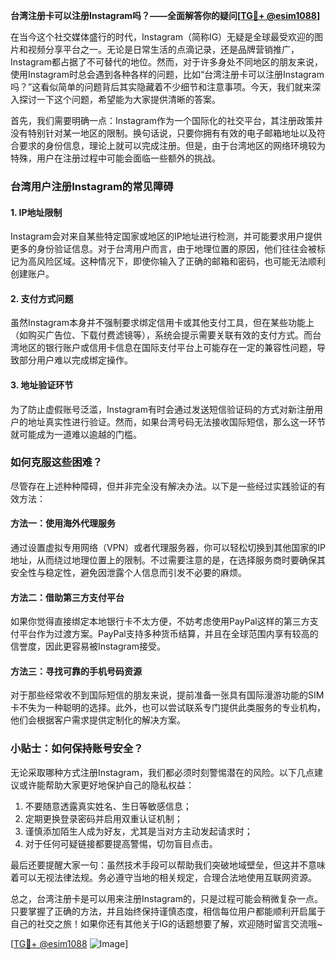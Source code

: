 **台湾注册卡可以注册Instagram吗？——全面解答你的疑问[[TG💪+ @esim1088](https://t.me/s/esim1088)]**

在当今这个社交媒体盛行的时代，Instagram（简称IG）无疑是全球最受欢迎的图片和视频分享平台之一。无论是日常生活的点滴记录，还是品牌营销推广，Instagram都占据了不可替代的地位。然而，对于许多身处不同地区的朋友来说，使用Instagram时总会遇到各种各样的问题，比如“台湾注册卡可以注册Instagram吗？”这看似简单的问题背后其实隐藏着不少细节和注意事项。今天，我们就来深入探讨一下这个问题，希望能为大家提供清晰的答案。

首先，我们需要明确一点：Instagram作为一个国际化的社交平台，其注册政策并没有特别针对某一地区的限制。换句话说，只要你拥有有效的电子邮箱地址以及符合要求的身份信息，理论上就可以完成注册。但是，由于台湾地区的网络环境较为特殊，用户在注册过程中可能会面临一些额外的挑战。

### 台湾用户注册Instagram的常见障碍

#### 1. IP地址限制
Instagram会对来自某些特定国家或地区的IP地址进行检测，并可能要求用户提供更多的身份验证信息。对于台湾用户而言，由于地理位置的原因，他们往往会被标记为高风险区域。这种情况下，即使你输入了正确的邮箱和密码，也可能无法顺利创建账户。

#### 2. 支付方式问题
虽然Instagram本身并不强制要求绑定信用卡或其他支付工具，但在某些功能上（如购买广告位、下载付费滤镜等），系统会提示需要关联有效的支付方式。而台湾地区的银行账户或信用卡信息在国际支付平台上可能存在一定的兼容性问题，导致部分用户难以完成绑定操作。

#### 3. 地址验证环节
为了防止虚假账号泛滥，Instagram有时会通过发送短信验证码的方式对新注册用户的地址真实性进行验证。然而，如果台湾号码无法接收国际短信，那么这一环节就可能成为一道难以逾越的门槛。

### 如何克服这些困难？

尽管存在上述种种障碍，但并非完全没有解决办法。以下是一些经过实践验证的有效方法：

#### 方法一：使用海外代理服务
通过设置虚拟专用网络（VPN）或者代理服务器，你可以轻松切换到其他国家的IP地址，从而绕过地理位置上的限制。不过需要注意的是，在选择服务商时要确保其安全性与稳定性，避免因泄露个人信息而引发不必要的麻烦。

#### 方法二：借助第三方支付平台
如果你觉得直接绑定本地银行卡不太方便，不妨考虑使用PayPal这样的第三方支付平台作为过渡方案。PayPal支持多种货币结算，并且在全球范围内享有较高的信誉度，因此更容易被Instagram接受。

#### 方法三：寻找可靠的手机号码资源
对于那些经常收不到国际短信的朋友来说，提前准备一张具有国际漫游功能的SIM卡不失为一种聪明的选择。此外，也可以尝试联系专门提供此类服务的专业机构，他们会根据客户需求提供定制化的解决方案。

### 小贴士：如何保持账号安全？

无论采取哪种方式注册Instagram，我们都必须时刻警惕潜在的风险。以下几点建议或许能帮助大家更好地保护自己的隐私权益：

1. 不要随意透露真实姓名、生日等敏感信息；
2. 定期更换登录密码并启用双重认证机制；
3. 谨慎添加陌生人成为好友，尤其是当对方主动发起请求时；
4. 对于任何可疑链接都要提高警惕，切勿盲目点击。

最后还要提醒大家一句：虽然技术手段可以帮助我们突破地域壁垒，但这并不意味着可以无视法律法规。务必遵守当地的相关规定，合理合法地使用互联网资源。

总之，台湾注册卡是可以用来注册Instagram的，只是过程可能会稍微复杂一点。只要掌握了正确的方法，并且始终保持谨慎态度，相信每位用户都能顺利开启属于自己的社交之旅！如果你还有其他关于IG的话题想要了解，欢迎随时留言交流哦~

[[TG💪+ @esim1088](https://t.me/s/esim1088) ![Image](https://i.postimg.cc/4NQfJmqS/Snipaste-2025-05-13-00-14-12.png)]